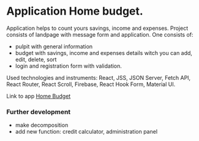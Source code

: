 # Application Home budget.

Application helps to count yours savings, income and expenses. Project consists of landpage with message form and application.
One consists of: 
- pulpit with general information
- budget with savings, income and expenses details witch you can add, edit, delete, sort
- login and registration form with validation.	

Used technologies and instruments: React, JSS, JSON Server, Fetch API, React Router, React Scroll, Firebase, React Hook Form, Material UI.

Link to app [Home Budget](https://dadalski-home-budget.netlify.app)

### Further development
- make decomposition
- add new function: credit calculator, administration panel